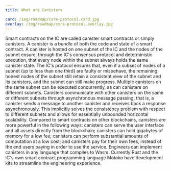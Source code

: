 ```yaml
---
title: What are Canisters

card: /img/roadmap/core-protocol.card.jpg
overlay: /img/roadmap/core-protocol.overlay.jpg
---
```

Smart contracts on the IC are called canister smart contracts or simply canisters. A canister is a bundle of both the code and state of a smart contract. A canister is hosted on one subnet of the IC and the nodes of the subnet ensure, through the IC's consensus protocol and deterministic execution, that every node within the subnet always holds the same canister state. The IC's protocol ensures that, even if a subset of nodes of a subnet (up to less than one third) are faulty or misbehave, the remaining honest nodes of the subnet still retain a consistent view of the subnet and its canisters, and the subnet can still make progress.
Multiple canisters on the same subnet can be executed concurrently, as can canisters on different subnets. Canisters communicate with other canisters on the same or different subnets through asynchronous message passing, that is, a canister sends a message to another canister and receives back a response asynchronously. This implicitly solves the consistency problem with respect to different subnets and allows for essentially unbounded horizontal scalability.
Compared to smart contracts on other blockchains, canisters are more powerful in the following ways: canisters can serve the user interface and all assets directly from the blockchain; canisters can hold gigabytes of memory for a low fee; canisters can perform substantial amounts of computation at a low cost; and canisters pay for their own fees, instead of the end users paying in order to use the service.
Engineers can implement canisters in any language that compiles to Wasm. Currently Rust and the IC's own smart contract programming language Motoko have development kits to streamline the engineering experience.
  
